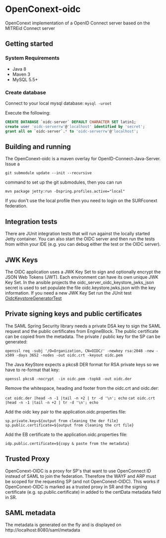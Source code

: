 # OpenConext-oidc

OpenConext implementation of a OpenID Connect server based on the MITREid Connect server

## Getting started

### System Requirements

- Java 8
- Maven 3
- MySQL 5.5+

### Create database

Connect to your local mysql database: `mysql -uroot`

Execute the following:

```sql
CREATE DATABASE `oidc-server` DEFAULT CHARACTER SET latin1;
create user 'oidc-serverrw'@'localhost' identified by 'secret';
grant all on `oidc-server`.* to 'oidc-serverrw'@'localhost';
```

## Building and running

The OpenConext-oidc is a maven overlay for OpenID-Connect-Java-Server. Issue a
 
`git submodule update --init --recursive` 

command to set up the git submodules, then you can run 

`mvn package jetty:run -Dspring.profiles.active="local"`

If you don't use the local profile then you need to login on the SURFconext federation.

## Integration tests

There are JUnit integration tests that will run against the locally started Jetty container. You can also start the OIDC server
and then run the tests from within your IDE (e.g. you can debug either the test or the OIDC server).

## JWK Keys

The OIDC application uses a JWK Key Set to sign and optionally encrypt the JSON Web Tokens (JWT). Each environment can have its own unique
JWK Key Set. In the ansible projects the oidc_server_oidc_keystore_jwks_json secret is used to set populate the file oidc.keystore.jwks.json
with the key information. If you need a new JWK Key Set run the JUnit test [OidcKeystoreGeneratorTest](oidc-server/src/test/java/oidc/OidcKeystoreGeneratorTest.java) 

## Private signing keys and public certificates

The SAML Spring Security library needs a private DSA key to sign the SAML request and the public certificates from EngineBlock. The
public certificate can be copied from the metadata. The private / public key for the SP can be generated:
 
`openssl req -subj '/O=Organization, CN=OIDC/' -newkey rsa:2048 -new -x509 -days 3652 -nodes -out oidc.crt -keyout oidc.pem`

The Java KeyStore expects a pkcs8 DER format for RSA private keys so we have to re-format that key:

`openssl pkcs8 -nocrypt  -in oidc.pem -topk8 -out oidc.der` 
 
Remove the whitespace, heading and footer from the oidc.crt and oidc.der:

`cat oidc.der |head -n -1 |tail -n +2 | tr -d '\n'; echo`
`cat oidc.crt |head -n -1 |tail -n +2 | tr -d '\n'; echo`

Add the oidc key pair to the application.oidc.properties file:

`sp.private.key=${output from cleaning the der file}`
`sp.public.certificate=${output from cleaning the crt file}`

Add the EB certificate to the application.oidc.properties file:

`idp.public.certificate=${copy & paste from the metadata}`

## Trusted Proxy

OpenConext-OIDC is a proxy for SP's that want to use OpenConnect ID instead of SAML to join the federation. Therefore
the WAYF and ARP must be scoped for the requesting SP (and not OpenConext-OIDC). This works if OpenConext-OIDC is marked
as a trusted proxy in SR and the signing certificate (e.g. sp.public.certificate) in added to the certData metadata
field in SR.

## SAML metadata

The metadata is generated on the fly and is displayed on http://localhost:8080/saml/metadata